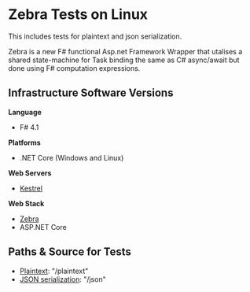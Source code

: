 # Zebra Tests on Linux
This includes tests for plaintext and json serialization.

Zebra is a new F# functional Asp.net Framework Wrapper that utalises a shared state-machine for Task binding the same as C# async/await but done using F# computation expressions.

## Infrastructure Software Versions

**Language**

* F# 4.1

**Platforms**

* .NET Core (Windows and Linux)

**Web Servers**

* [Kestrel](https://github.com/aspnet/KestrelHttpServer)

**Web Stack**

* [Zebra](https://medium.com/@gerardtoconnor/racing-the-zebra-benchmark-performance-architecture-for-f-web-server-58dd922f5cfe)
* ASP.NET Core

## Paths & Source for Tests

* [Plaintext](src/App/Program.fs): "/plaintext"
* [JSON serialization](src/App/Program.fs): "/json"



